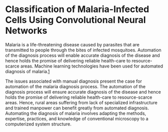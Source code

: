 # Classification of Malaria-Infected Cells Using Convolutional Neural Networks

Malaria is a life-threatening disease caused by parasites that are transmitted to people through the bites of infected mosquitoes. Automation of the diagnosis process will enable accurate diagnosis of the disease and hence holds the promise of delivering reliable health-care to resource-scarce areas. Machine learning technologies have been used for automated diagnosis of malaria.[1](https://www.intechopen.com/books/machine-learning-advanced-techniques-and-emerging-applications/classification-of-malaria-infected-cells-using-deep-convolutional-neural-networks)

The issues associated with manual diagnosis present the case for automation of the malaria diagnosis process. The automation of the diagnosis process will ensure accurate diagnosis of the disease and hence holds the promise of delivering reliable health-care to resource-scarce areas. Hence, rural areas suffering from lack of specialized infrastructure and trained manpower can benefit greatly from automated diagnosis. Automating the diagnosis of malaria involves adapting the methods, expertise, practices, and knowledge of conventional microscopy to a computerized system structure. 